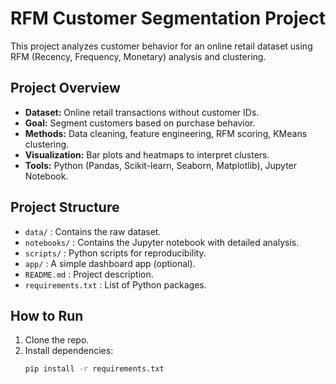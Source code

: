 # RFM Customer Segmentation Project

This project analyzes customer behavior for an online retail dataset using RFM (Recency, Frequency, Monetary) analysis and clustering.

## Project Overview
- **Dataset:** Online retail transactions without customer IDs.
- **Goal:** Segment customers based on purchase behavior.
- **Methods:** Data cleaning, feature engineering, RFM scoring, KMeans clustering.
- **Visualization:** Bar plots and heatmaps to interpret clusters.
- **Tools:** Python (Pandas, Scikit-learn, Seaborn, Matplotlib), Jupyter Notebook.

## Project Structure
- `data/` : Contains the raw dataset.
- `notebooks/` : Contains the Jupyter notebook with detailed analysis.
- `scripts/` : Python scripts for reproducibility.
- `app/` : A simple dashboard app (optional).
- `README.md` : Project description.
- `requirements.txt` : List of Python packages.

## How to Run
1. Clone the repo.
2. Install dependencies:
   ```bash
   pip install -r requirements.txt
